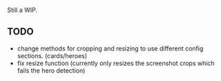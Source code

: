 Still a WIP.

TODO
------
- change methods for cropping and resizing to use different config sections. (cards/heroes)
- fix resize function (currently only resizes the screenshot crops which fails the hero detection)
